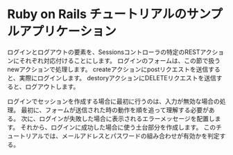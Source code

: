 # Ruby on Rails チュートリアルのサンプルアプリケーション

ログインとログアウトの要素を、Sessionsコントローラの特定のRESTアクションにそれぞれ対応付けることにします。
ログインのフォームは、この節で扱うnewアクションで処理します。
createアクションにpostリクエストを送信すると、実際にログインします。
destoryアクションにDELETEリクエストを送信すると、ログアウトします。

ログインでセッションを作成する場合に最初に行うのは、入力が無効な場合の処理。
最初に、フォームが送信された時の動作を順を追って理解する必要がある。
次に、ログインが失敗した場合に表示されるエラーメッセージを配置します。
それから、ログインに成功した場合に使う土台部分を作成します。
このチュートリアルでは、メールアドレスとパスワードの組み合わせが有効かを判定する。

